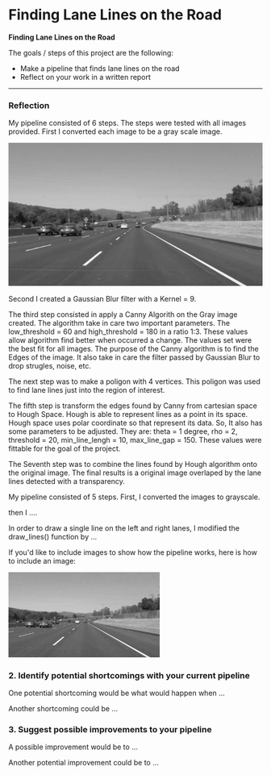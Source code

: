 # **Finding Lane Lines on the Road** 

**Finding Lane Lines on the Road**

The goals / steps of this project are the following:
* Make a pipeline that finds lane lines on the road
* Reflect on your work in a written report


[//]: # (Image References)

[image1]: ./examples/grayscale.jpg "Grayscale"

---

### Reflection

My pipeline consisted of 6 steps. The steps were tested with all images provided. 
First I converted each image to be a gray scale image.

[image2]: ./project_output/images/solidWhiteCurve_grayscale.jpeg "SolidWhiteCurve"
![alt text][image2]

Second I created a Gaussian Blur filter with a Kernel = 9.

The third step consisted in apply a Canny Algorith on the Gray image created. The algorithm take in care two important parameters. The low_threshold = 60 and high_threshold = 180 in a ratio 1:3. These values allow algorithm find better when occurred a change. The values set were the best fit for all images. 
The purpose of the Canny algorithm is to find the Edges of the image. It also take in care the filter passed by Gaussian Blur to drop strugles, noise, etc. 

[image3]: ./project_output/images/solidWhiteCurve_canny.jpeg "Canny"

The next step was to make a poligon with 4 vertices. This poligon was used to find lane lines just into the region of interest. 

The fifth step is transform the edges found by Canny from cartesian space to Hough Space. Hough is able to represent lines as a point in its space. Hough space uses polar coordinate so that represent its data. So, It also has some parameters to be adjusted. They are: theta = 1 degree, rho = 2, threshold = 20, min_line_lengh = 10, max_line_gap = 150. These values were fittable for the goal of the project. 

The Seventh step was to combine the lines found by Hough algorithm onto the original image. The final results is a original image overlaped by the lane lines detected with a transparency. 

[image4]: ./project_output/images/solidWhiteCurve_combination.jpeg "Combination"


My pipeline consisted of 5 steps. First, I converted the images to grayscale.

then I .... 

In order to draw a single line on the left and right lanes, I modified the draw_lines() function by ...

If you'd like to include images to show how the pipeline works, here is how to include an image: 

![alt text][image1]


### 2. Identify potential shortcomings with your current pipeline


One potential shortcoming would be what would happen when ... 

Another shortcoming could be ...


### 3. Suggest possible improvements to your pipeline

A possible improvement would be to ...

Another potential improvement could be to ...
